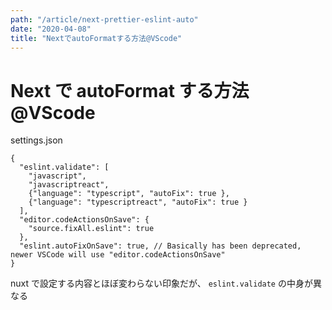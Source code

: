```yaml
---
path: "/article/next-prettier-eslint-auto"
date: "2020-04-08"
title: "NextでautoFormatする方法@VScode"
---
```


# Next で autoFormat する方法@VScode

settings.json

```
{
  "eslint.validate": [
    "javascript",
    "javascriptreact",
    {"language": "typescript", "autoFix": true },
    {"language": "typescriptreact", "autoFix": true }
  ],
  "editor.codeActionsOnSave": {
    "source.fixAll.eslint": true
  },
  "eslint.autoFixOnSave": true, // Basically has been deprecated, newer VSCode will use "editor.codeActionsOnSave"
}
```

nuxt で設定する内容とほぼ変わらない印象だが、 `eslint.validate` の中身が異なる
